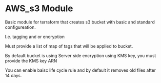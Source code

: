 # AWS_s3 Module

Basic module for terraform that creates s3 bucket with basic and standard configureation.

I.e. tagging and or encryption

Must provide a list of map of tags that will be applied to bucket.

By default bucket is using Server side encryption using KMS key, you must provide the KMS key ARN

You can enable baisc life cycle rule and by default it removes old files after 14 days.
